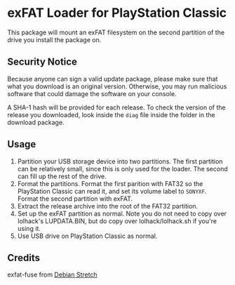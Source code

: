 exFAT Loader for PlayStation Classic
====================================

This package will mount an exFAT filesystem on the second partition of the drive
you install the package on.

Security Notice
---------------
Because anyone can sign a valid update package, please make sure that what you
download is an original version. Otherwise, you may run malicious software that
could damage the software on your console.

A SHA-1 hash will be provided for each release. To check the version of the
release you downloaded, look inside the `diag` file inside the folder in the
download package.

Usage
-----
1. Partition your USB storage device into two partitions. The first partition
   can be relatively small, since this is only used for the loader. The second
   can fill up the rest of the drive.
2. Format the partitions. Format the first parition with FAT32 so the PlayStation
   Classic can read it, and set its volume label to `SONYXF`. Format the second
   partition with exFAT.
3. Extract the release archive into the root of the FAT32 partition.
4. Set up the exFAT partition as normal. Note you do not need to copy over lolhack's
   LUPDATA.BIN, but do copy over lolhack/lolhack.sh if you're using it.
5. Use USB drive on PlayStation Classic as normal.

Credits
-------
exfat-fuse from [Debian Stretch](https://packages.debian.org/stretch/exfat-fuse)
